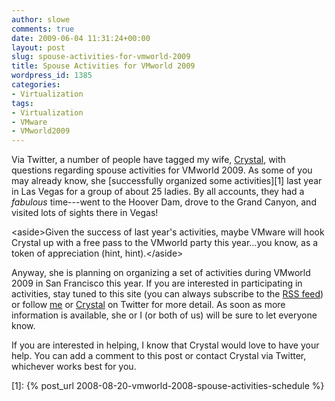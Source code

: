 ```yaml
---
author: slowe
comments: true
date: 2009-06-04 11:31:24+00:00
layout: post
slug: spouse-activities-for-vmworld-2009
title: Spouse Activities for VMworld 2009
wordpress_id: 1385
categories:
- Virtualization
tags:
- Virtualization
- VMware
- VMworld2009
---
```


Via Twitter, a number of people have tagged my wife, [Crystal](http://twitter.com/crystal_lowe), with questions regarding spouse activities for VMworld 2009. As some of you may already know, she [successfully organized some activities][1] last year in Las Vegas for a group of about 25 ladies. By all accounts, they had a _fabulous_ time---went to the Hoover Dam, drove to the Grand Canyon, and visited lots of sights there in Vegas!

&lt;aside&gt;Given the success of last year's activities, maybe VMware will hook Crystal up with a free pass to the VMworld party this year...you know, as a token of appreciation (hint, hint).&lt;/aside&gt;

Anyway, she is planning on organizing a set of activities during VMworld 2009 in San Francisco this year. If you are interested in participating in activities, stay tuned to this site (you can always subscribe to the [RSS feed](http://feeds.scottlowe.org/slowe/content/feed/)) or follow [me](http://twitter.com/scott_lowe) or [Crystal](http://twitter.com/crystal_lowe) on Twitter for more detail. As soon as more information is available, she or I (or both of us) will be sure to let everyone know.

If you are interested in helping, I know that Crystal would love to have your help. You can add a comment to this post or contact Crystal via Twitter, whichever works best for you.

[1]: {% post_url 2008-08-20-vmworld-2008-spouse-activities-schedule %}
